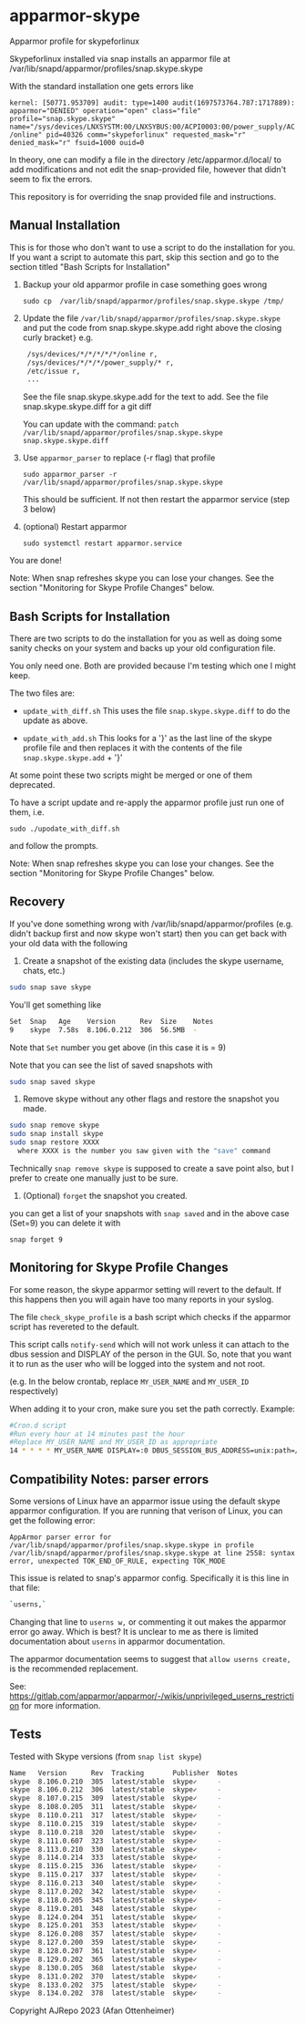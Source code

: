 # apparmor-skype

Apparmor profile for skypeforlinux

Skypeforlinux installed via snap installs an apparmor file at
/var/lib/snapd/apparmor/profiles/snap.skype.skype

With the standard installation one gets errors like

`kernel: [50771.953709] audit: type=1400 audit(1697573764.787:1717889): apparmor="DENIED"
 operation="open" class="file"
 profile="snap.skype.skype" name="/sys/devices/LNXSYSTM:00/LNXSYBUS:00/ACPI0003:00/power_supply/AC/online"
 pid=40326 comm="skypeforlinux" requested_mask="r" denied_mask="r" fsuid=1000 ouid=0
`

In theory, one can modify a file in the directory /etc/apparmor.d/local/ to add
modifications and not edit the snap-provided file, however that didn't seem to fix
the errors.

This repository is for overriding the snap provided file and instructions.

## Manual Installation

This is for those who don't want to use a script to do the installation for you.
If you want a script to automate this part, skip this section and go to the section
titled "Bash Scripts for Installation"

1. Backup your old apparmor profile in case something goes wrong

      `sudo cp  /var/lib/snapd/apparmor/profiles/snap.skype.skype /tmp/`

1. Update the file `/var/lib/snapd/apparmor/profiles/snap.skype.skype` and put the
   code from snap.skype.skype.add
   right above the closing curly bracket`}` e.g.

   ```bash
    /sys/devices/*/*/*/*/*/online r,
    /sys/devices/*/*/*/power_supply/* r,
    /etc/issue r,
    ...
   ```

   See the file snap.skype.skype.add for the text to add.
   See the file snap.skype.skype.diff for a git diff

   You can update with the command:
       `patch /var/lib/snapd/apparmor/profiles/snap.skype.skype snap.skype.skype.diff`

1. Use `apparmor_parser` to replace (-r flag) that profile

     `sudo apparmor_parser -r /var/lib/snapd/apparmor/profiles/snap.skype.skype`

    This should be sufficient. If not then restart the apparmor service (step 3 below)

1. (optional) Restart apparmor

      `sudo systemctl restart apparmor.service`

You are done!

Note: When snap refreshes skype you can lose your changes. See the section
"Monitoring for Skype Profile Changes" below.

## Bash Scripts for Installation

There are two scripts to do the installation for you as well as doing some
sanity checks on your system and backs up your old configuration file.

You only need one. Both are provided because I'm testing which one I might keep.

The two files are:

* `update_with_diff.sh`
  This uses the file `snap.skype.skype.diff` to do the update as above.

* `update_with_add.sh`
  This looks for a '}' as the last line of the skype profile file and
  then replaces it with the contents of the file `snap.skype.skype.add` + '}'

At some point these two scripts might be merged or one of them deprecated.

To have a script update and re-apply the apparmor profile just run one of them, i.e.

`sudo ./upodate_with_diff.sh`

and follow the prompts.

Note: When snap refreshes skype you can lose your changes. See the section
"Monitoring for Skype Profile Changes" below.

## Recovery

If you've done something wrong with /var/lib/snapd/apparmor/profiles
 (e.g. didn't backup first and now skype won't start)
 then you can get back with your old data with the following

1. Create a snapshot of the existing data (includes the skype username, chats, etc.)

```bash
sudo snap save skype
```

You'll get something like

```bash
Set  Snap   Age    Version      Rev  Size    Notes
9    skype  7.58s  8.106.0.212  306  56.5MB  -
```

Note that `Set` number you get above (in this case it is = 9)

Note that you can see the list of saved snapshots with

```bash
sudo snap saved skype
```

1. Remove skype without any other flags and restore the snapshot you made.

```bash
sudo snap remove skype
sudo snap install skype
sudo snap restore XXXX
  where XXXX is the number you saw given with the "save" command
```

Technically `snap remove skype` is supposed to create a save point also, but I prefer
to create one manually just to be sure.

1. (Optional) `forget` the snapshot you created.

you can get a list of your snapshots with `snap saved` and in the above case (Set=9)
you can delete it with

`snap forget 9`

## Monitoring for Skype Profile Changes

For some reason, the skype apparmor setting will revert to the default. If this happens
then you will again have too many reports in your syslog.

The file `check_skype_profile` is a bash script
which checks if the apparmor script has
revereted to the default.

This script calls `notify-send` which will not work unless it can attach to the
dbus session and DISPLAY of the person in the GUI. So, note that you want it to
run as the user who will be logged into the system and not root.

(e.g. In the below crontab, replace `MY_USER_NAME` and `MY_USER_ID` respectively)

When adding it to your cron, make sure you set the path correctly. Example:

```bash
#Cron.d script
#Run every hour at 14 minutes past the hour
#Replace MY_USER_NAME and MY_USER_ID as appropriate
14 * * * * MY_USER_NAME DISPLAY=:0 DBUS_SESSION_BUS_ADDRESS=unix:path=/run/user/MY_USER_ID/bus /PATH/TO/apparmor-skype/check_skype_profile
```

## Compatibility Notes: parser errors

Some versions of Linux have an apparmor issue using the default skype apparmor
configuration. If you are running that verison of Linux, you can get
the following error:

`AppArmor parser error for /var/lib/snapd/apparmor/profiles/snap.skype.skype
 in profile /var/lib/snapd/apparmor/profiles/snap.skype.skype at line 2558:
 syntax error, unexpected TOK_END_OF_RULE, expecting TOK_MODE`

This issue is related to snap's apparmor config. Specifically it is this
line in that file:

```bash
`userns,`
```

Changing that line to `userns w,` or commenting it out
makes the apparmor error go away. Which is best? It is unclear to me as there
is limited documentation about `userns` in apparmor documentation.

The apparmor documentation seems to suggest that `allow userns create,`
is the recommended replacement.

See: <https://gitlab.com/apparmor/apparmor/-/wikis/unprivileged_userns_restriction>
for more information.

## Tests

Tested with Skype versions (from `snap list skype`)

```bash
Name   Version      Rev  Tracking       Publisher  Notes
skype  8.106.0.210  305  latest/stable  skype✓     -
skype  8.106.0.212  306  latest/stable  skype✓     -
skype  8.107.0.215  309  latest/stable  skype✓     -
skype  8.108.0.205  311  latest/stable  skype✓     -
skype  8.110.0.211  317  latest/stable  skype✓     -
skype  8.110.0.215  319  latest/stable  skype✓     -
skype  8.110.0.218  320  latest/stable  skype✓     -
skype  8.111.0.607  323  latest/stable  skype✓     -
skype  8.113.0.210  330  latest/stable  skype✓     -
skype  8.114.0.214  333  latest/stable  skype✓     -
skype  8.115.0.215  336  latest/stable  skype✓     -
skype  8.115.0.217  337  latest/stable  skype✓     -
skype  8.116.0.213  340  latest/stable  skype✓     -
skype  8.117.0.202  342  latest/stable  skype✓     -
skype  8.118.0.205  345  latest/stable  skype✓     -
skype  8.119.0.201  348  latest/stable  skype✓     -
skype  8.124.0.204  351  latest/stable  skype✓     -
skype  8.125.0.201  353  latest/stable  skype✓     -
skype  8.126.0.208  357  latest/stable  skype✓     -
skype  8.127.0.200  359  latest/stable  skype✓     -
skype  8.128.0.207  361  latest/stable  skype✓     -
skype  8.129.0.202  365  latest/stable  skype✓     -
skype  8.130.0.205  368  latest/stable  skype✓     -
skype  8.131.0.202  370  latest/stable  skype✓     -
skype  8.133.0.202  375  latest/stable  skype✓     -
skype  8.134.0.202  378  latest/stable  skype✓     -
```

Copyright AJRepo 2023
(Afan Ottenheimer)
